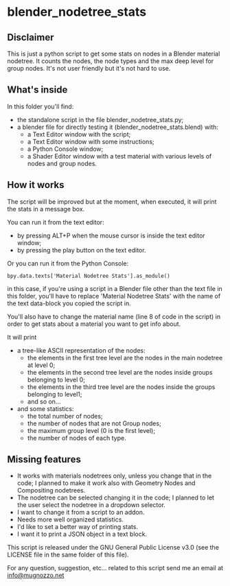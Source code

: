 # blender_nodetree_stats

## Disclaimer
This is just a python script to get some stats on nodes in a Blender material nodetree. It counts the nodes, the node types and the max deep level for group nodes.
It's not user friendly but it's not hard to use.

## What's inside
In this folder you'll find:
- the standalone script in the file blender_nodetree_stats.py;
- a blender file for directly testing it (blender_nodetree_stats.blend) with:
    - a Text Editor window with the script;
    - a Text Editor window with some instructions;
    - a Python Console window;
    - a Shader Editor window with a test material with various levels of nodes and group nodes.

## How it works
The script will be improved but at the moment, when executed, it will print the stats in a message box.

You can run it from the text editor:
- by pressing ALT+P when the mouse cursor is inside the text editor window;
- by pressing the play button on the text editor.

Or you can run it from the Python Console:
```
bpy.data.texts['Material Nodetree Stats'].as_module()
```
in this case, if you're using a script in a Blender file other than the text file in this folder, you'll have to replace 'Material Nodetree Stats' with the name of the text data-block you copied the script in.

You'll also have to change the material name (line 8 of code in the script) in order to get stats about a material you want to get info about.

It will print
- a tree-like ASCII representation of the nodes:
	- the elements in the first tree level are the nodes in the main nodetree at level 0;
	- the elements in the second tree level are the nodes inside groups belonging to level 0;
	- the elements in the third tree level are the nodes inside the groups belonging to level1;
	- and so on...
- and some statistics:
	- the total number of nodes;
	- the number of nodes that are not Group nodes;
	- the maximum group level (0 is the first level);
	- the number of nodes of each type.

## Missing features
- It works with materials nodetrees only, unless you change that in the code; I planned to make it work also with Geometry Nodes and Compositing nodetrees.
- The nodetree can be selected changing it in the code; I planned to let the user select the nodetree in a dropdown selector.
- I want to change it from a script to an addon.
- Needs more well organized statistics.
- I'd like to set a better way of printing stats.
- I want it to print a JSON object in a text block.

This script is released under the GNU General Public License v3.0 (see the LICENSE file in the same folder of this file).

For any question, suggestion, etc... related to this script send me an email at info@mugnozzo.net
